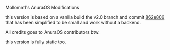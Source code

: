 Mollomm1's AnuraOS Modifications

this version is based on a vanilla build the v2.0 branch and commit [862e806](https://github.com/MercuryWorkshop/anuraOS/tree/862e806ace1b63449323f7cff3035c13e35165ad) that has been simplified to be small and work without a backend.

All credits goes to AnuraOS contributors btw.

this version is fully static too.